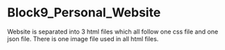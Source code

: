 # Block9_Personal_Website

Website is separated into 3 html files which all follow one css file and one json file. There is one image file used in all html files. 
